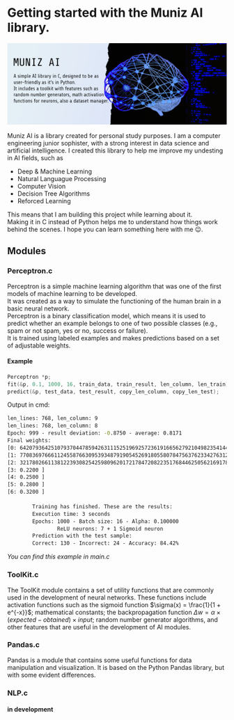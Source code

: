 # Getting started with the Muniz AI library.

![banner](https://raw.githubusercontent.com/micaelmz/micaelmz/main/images/muniz-ai/muniz-ai-banner.png)


Muniz AI is a library created for personal study purposes. I am a computer engineering junior sophister, with a strong interest in data science and artificial intelligence.
I created this library to help me improve my undesting in AI fields, such as<br>

- Deep & Machine Learning
- Natural Languague Processing
- Computer Vision
- Decision Tree Algorithms
- Reforced Learning


This means that I am building this project while learning about it.
<br>
Making it in C instead of Python helps me to understand how things work behind the scenes. I hope you can learn something here with me 😉.

## Modules
### Perceptron.c
Perceptron is a simple machine learning algorithm that was one of the first models of machine learning to be developed.<br> 
It was created as a way to simulate the functioning of the human brain in a basic neural network.<br>
Perceptron is a binary classification model, which means it is used to predict whether an example belongs to one of two possible classes (e.g., spam or not spam, yes or no, success or failure).<br> 
It is trained using labeled examples and makes predictions based on a set of adjustable weights.<br>

#### Example
```c
Perceptron *p;
fit(&p, 0.1, 1000, 16, train_data, train_result, len_column, len_train);
predict(&p, test_data, test_result, copy_len_column, copy_len_test);
```
Output in cmd:
```cmd
len_lines: 768, len_column: 9
len_lines: 768, len_column: 8
Epoch: 999 - result deviation: -0.8750 - average: 0.8171
Final weights:
[0: 642079364251079370447859426311152519692572361916656279210498235414430060875984315686578569038790656.0000 ]
[1: 77083697666112455876630953934879190545269180558078475637623342763127658152134431692687322255684796416.0000 ]
[2: 32178026611381223930825425980962017217847208223517684462505621691783168453339244560654189588289421312.0000 ]
[3: 0.2200 ]
[4: 0.2500 ]
[5: 0.2800 ]
[6: 0.3200 ]

        Training has finished. These are the results:
        Execution time: 3 seconds
        Epochs: 1000 - Batch size: 16 - Alpha: 0.100000
                ReLU neurons: 7 + 1 Sigmoid neuron
        Prediction with the test sample:
        Correct: 130 - Incorrect: 24 - Accuracy: 84.42%
```
<i>You can find this example in main.c</i>

### ToolKit.c
The ToolKit module contains a set of utility functions that are commonly used in the development of neural networks. These functions include activation functions such as the sigmoid function $\sigma(x) = \frac{1}{1 + e^{-x}}$; mathematical constants; the backpropagation function $\Delta w = \alpha \times (expected - obtained) \times input$; random number generator algorithms, and other features that are useful in the development of AI modules.

### Pandas.c
Pandas is a module that contains some useful functions for data manipulation and visualization. It is based on the Python Pandas library, but with some evident differences.<br>

### NLP.c
#### in development
